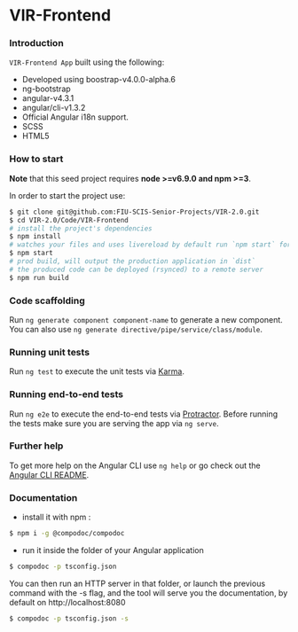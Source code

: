 # VIR-Frontend

### Introduction

`VIR-Frontend App` built using the following:
- Developed using boostrap-v4.0.0-alpha.6
- ng-bootstrap
- angular-v4.3.1
- angular/cli-v1.3.2
- Official Angular i18n support.
- SCSS
- HTML5 


### How to start
**Note** that this seed project requires  **node >=v6.9.0 and npm >=3**.

In order to start the project use:
```bash
$ git clone git@github.com:FIU-SCIS-Senior-Projects/VIR-2.0.git
$ cd VIR-2.0/Code/VIR-Frontend
# install the project's dependencies
$ npm install
# watches your files and uses livereload by default run `npm start` for a dev server. Navigate to `http://localhost:4200/`. The app will automatically reload if you change any of the source files.
$ npm start
# prod build, will output the production application in `dist`
# the produced code can be deployed (rsynced) to a remote server
$ npm run build
```

### Code scaffolding

Run `ng generate component component-name` to generate a new component. You can also use `ng generate directive/pipe/service/class/module`.

### Running unit tests

Run `ng test` to execute the unit tests via [Karma](https://karma-runner.github.io).

### Running end-to-end tests

Run `ng e2e` to execute the end-to-end tests via [Protractor](http://www.protractortest.org/).
Before running the tests make sure you are serving the app via `ng serve`.

### Further help

To get more help on the Angular CLI use `ng help` or go check out the [Angular CLI README](https://github.com/angular/angular-cli/blob/master/README.md).

### Documentation
- install it with npm :
```bash
$ npm i -g @compodoc/compodoc
```
- run it inside the folder of your Angular application
```bash
$ compodoc -p tsconfig.json
```
You can then run an HTTP server in that folder, or launch the previous command with the -s flag, and the tool will serve you the documentation, by default on http://localhost:8080
```bash
$ compodoc -p tsconfig.json -s
```

